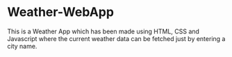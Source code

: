 # Weather-WebApp
This is a Weather App which has been made using HTML, CSS and Javascript where the current weather data can be fetched just by entering a city name.
